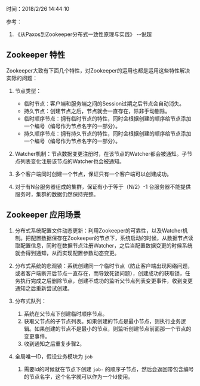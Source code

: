 时间：2018/2/26 14:44:10   

参考： 

1. 《从Paxos到Zookeeper分布式一致性原理与实践》 --倪超

## Zookeeper 特性

Zookeeper大致有下面几个特性，对Zookeeper的运用也都是运用这些特性解决实际的问题：

1. 节点类型： 
	* 临时节点：客户端和服务端之间的Session过期之后节点会自动消失。
	* 持久节点：创建节点之后，节点就会一直存在，除非手动删除。
	* 临时顺序节点：拥有临时节点的特性，同时会根据创建的顺序给节点添加一个编号（编号作为节点名字的一部分）。
	* 持久顺序节点：拥有持久节点的特性，同时会根据创建的顺序给节点添加一个编号（编号作为节点名字的一部分）。

2. Watcher机制：节点数据变更注册时，在该节点的Watcher都会被通知。子节点列表变化注册该节点的Watcher也会被通知。  
 
3. 多个客户端同时创建一个节点，保证只有一个客户端可以创建成功。

4. 对于有N台服务器组成的集群，保证有小于等于（N/2）-1 台服务器不能提供服务时，集群的数据仍然保持完整。  
 
## Zookeeper 应用场景
  
1. 分布式系统配置文件动态更新：利用Zookeeper的可靠性，以及Watcher机制。把配置数据保存在Zookeeper的节点下，系统启动的时候，从数据节点读取配置信息，同时在数据节点注册Watcher，之后当配置数据变更的时候系统就会得到通知，从而实现配置参数动态变更。
2. 分布式系统的悲观锁：系统创建同一个临时节点（防止客户端出现网络问题，或者客户端断开后节点一直存在，而导致死锁问题），创建成功的获取锁，任务执行完成之后删除节点，创建不成功的监听父节点列表变更事件，收到变更通知之后重新尝试创建。
3. 分布式队列：

	1. 系统在父节点下创建临时顺序节点。
	2. 获取父节点的子节点列表。如果创建的节点是最小节点，则执行业务逻辑。如果创建的节点不是最小的节点，则监听创建节点前面那一个节点的变更事件。
	3. 收到通知之后重复步骤2。

4. 全局唯一ID，假设业务模块为 `job`

	1. 需要Id的时候就在节点下创建 `job-` 的顺序子节点，然后会返回带包含编号的节点名字，这个名字就可以作为一个Id使用。




 







